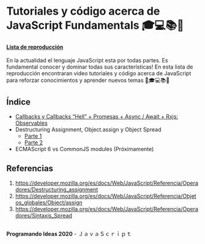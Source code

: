 # Tutoriales y código acerca de JavaScript Fundamentals 🎓💻📚🎥
#### [Lista de reproducción](https://www.youtube.com/playlist?list=PLASYuXBkVl1SdcTp4QWMDt9OxmAVDCZBT)

En la actualidad el lenguaje JavaScript esta por todas partes. Es fundamental conocer y dominar todas sus características! En esta lista de reproducción encontraran video tutoriales y código acerca de JavaScript para reforzar conocimientos y aprender nuevos temas 🥳🎓💻📚🎥


## Índice
  
- [Callbacks y Callbacks “Hell” + Promesas + Async / Await + Rxjs: Observables](https://youtu.be/MUHMT8NMdhU)
- Destructuring Assignment, Object.assign y Object Spread
  - [Parte 1](https://youtu.be/QbEeMtorvpw)
  - [Parte 2](https://youtu.be/oTpLQDn7ZxI)
- ECMAScript 6 vs CommonJS modules (Próximamente)
 
  
 ## Referencias
1. https://developer.mozilla.org/es/docs/Web/JavaScript/Referencia/Operadores/Destructuring_assignment
2. https://developer.mozilla.org/es/docs/Web/JavaScript/Referencia/Objetos_globales/Object/assign
3. https://developer.mozilla.org/es/docs/Web/JavaScript/Referencia/Operadores/Sintaxis_Spread

##
**Programando Ideas 2020** - ＪａｖａＳｃｒｉｐｔ
##
